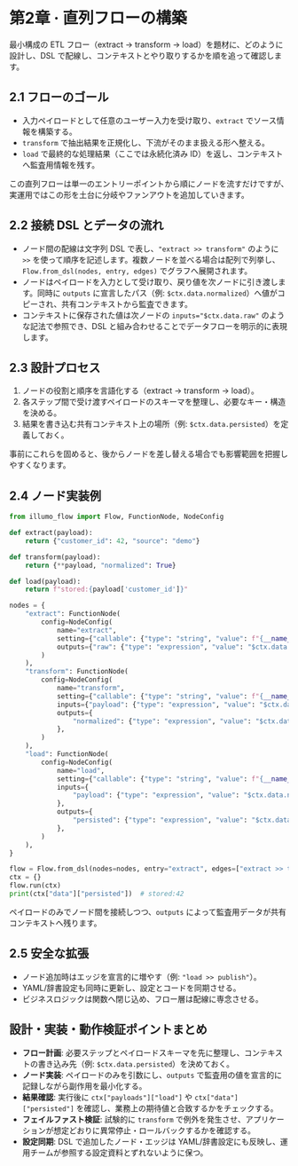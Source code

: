 # 第2章 · 直列フローの構築

最小構成の ETL フロー（extract → transform → load）を題材に、どのように設計し、DSL で配線し、コンテキストとやり取りするかを順を追って確認します。

## 2.1 フローのゴール
- 入力ペイロードとして任意のユーザー入力を受け取り、`extract` でソース情報を構築する。
- `transform` で抽出結果を正規化し、下流がそのまま扱える形へ整える。
- `load` で最終的な処理結果（ここでは永続化済み ID）を返し、コンテキストへ監査用情報を残す。

この直列フローは単一のエントリーポイントから順にノードを流すだけですが、実運用ではこの形を土台に分岐やファンアウトを追加していきます。

## 2.2 接続 DSL とデータの流れ
- ノード間の配線は文字列 DSL で表し、`"extract >> transform"` のように `>>` を使って順序を記述します。複数ノードを並べる場合は配列で列挙し、`Flow.from_dsl(nodes, entry, edges)` でグラフへ展開されます。
- ノードはペイロードを入力として受け取り、戻り値を次ノードに引き渡します。同時に `outputs` に宣言したパス（例: `$ctx.data.normalized`）へ値がコピーされ、共有コンテキストから監査できます。
- コンテキストに保存された値は次ノードの `inputs="$ctx.data.raw"` のような記法で参照でき、DSL と組み合わせることでデータフローを明示的に表現します。

## 2.3 設計プロセス
1. ノードの役割と順序を言語化する（extract → transform → load）。
2. 各ステップ間で受け渡すペイロードのスキーマを整理し、必要なキー・構造を決める。
3. 結果を書き込む共有コンテキスト上の場所（例: `$ctx.data.persisted`）を定義しておく。

事前にこれらを固めると、後からノードを差し替える場合でも影響範囲を把握しやすくなります。

## 2.4 ノード実装例
```python
from illumo_flow import Flow, FunctionNode, NodeConfig

def extract(payload):
    return {"customer_id": 42, "source": "demo"}

def transform(payload):
    return {**payload, "normalized": True}

def load(payload):
    return f"stored:{payload['customer_id']}"

nodes = {
    "extract": FunctionNode(
        config=NodeConfig(
            name="extract",
            setting={"callable": {"type": "string", "value": f"{__name__}.extract"}},
            outputs={"raw": {"type": "expression", "value": "$ctx.data.raw"}},
        )
    ),
    "transform": FunctionNode(
        config=NodeConfig(
            name="transform",
            setting={"callable": {"type": "string", "value": f"{__name__}.transform"}},
            inputs={"payload": {"type": "expression", "value": "$ctx.data.raw"}},
            outputs={
                "normalized": {"type": "expression", "value": "$ctx.data.normalized"}
            },
        )
    ),
    "load": FunctionNode(
        config=NodeConfig(
            name="load",
            setting={"callable": {"type": "string", "value": f"{__name__}.load"}},
            inputs={
                "payload": {"type": "expression", "value": "$ctx.data.normalized"}
            },
            outputs={
                "persisted": {"type": "expression", "value": "$ctx.data.persisted"}
            },
        )
    ),
}

flow = Flow.from_dsl(nodes=nodes, entry="extract", edges=["extract >> transform", "transform >> load"])
ctx = {}
flow.run(ctx)
print(ctx["data"]["persisted"])  # stored:42
```

ペイロードのみでノード間を接続しつつ、`outputs` によって監査用データが共有コンテキストへ残ります。

## 2.5 安全な拡張
- ノード追加時はエッジを宣言的に増やす（例: `"load >> publish"`）。
- YAML/辞書設定も同時に更新し、設定とコードを同期させる。
- ビジネスロジックは関数へ閉じ込め、フロー層は配線に専念させる。

## 設計・実装・動作検証ポイントまとめ
- **フロー計画**: 必要ステップとペイロードスキーマを先に整理し、コンテキストの書き込み先（例: `$ctx.data.persisted`）を決めておく。
- **ノード実装**: ペイロードのみを引数にし、`outputs` で監査用の値を宣言的に記録しながら副作用を最小化する。
- **結果確認**: 実行後に `ctx["payloads"]["load"]` や `ctx["data"]["persisted"]` を確認し、業務上の期待値と合致するかをチェックする。
- **フェイルファスト検証**: 試験的に `transform` で例外を発生させ、アプリケーションが想定どおりに異常停止・ロールバックするかを確認する。
- **設定同期**: DSL で追加したノード・エッジは YAML/辞書設定にも反映し、運用チームが参照する設定資料とずれないように保つ。
